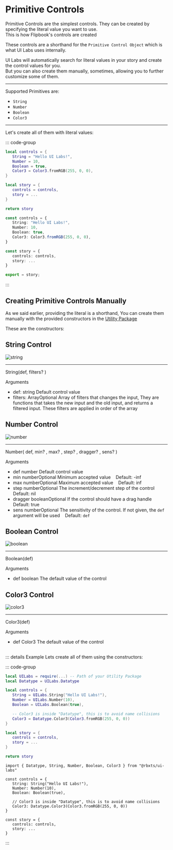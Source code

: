 # Primitive Controls

Primitive Controls are the simplest controls. They can be created by specifying the literal value you want to use.<br/>
<span class="tiphelp">This is how Flipbook's controls are created</span>

These controls are a shorthand for the `Primitive Control Object` which is what UI Labs uses internally.

UI Labs will automatically search for literal values in your story and create the control values for you.<br/>
But you can also create them manually, sometimes, allowing you to further customize some of them.

---

Supported Primitives are:

-   `String`
-   `Number`
-   `Boolean`
-   `Color3`

---

Let's create all of them with literal values:

::: code-group

```lua [Luau] {2-5}
local controls = {
   String = "Hello UI Labs!",
   Number = 10,
   Boolean = true,
   Color3 = Color3.fromRGB(255, 0, 0),
}

local story = {
   controls = controls,
   story = ...
}

return story
```

```ts [Roblox-TS] {2-5}
const controls = {
   String: "Hello UI Labs!",
   Number: 10,
   Boolean: true,
   Color3: Color3.fromRGB(255, 0, 0),
}

const story = {
   controls: controls,
   story: ...
}

export = story;
```

:::

## Creating Primitive Controls Manually

As we said earlier, providing the literal is a shorthand, You can create them manually with the provided constructors in the
[Utility Package](/docs/installation#utilities-package)

These are the constructors:

## String Control

<img class="image-label" src="/docs/controls/primitive/string.png" alt="string" />

---

<span class="type-declaration"><span class="type-function-name">String</span>(<span class="type-name">def</span>,
<span class="type-name-opt">filters</span>? )</span>

<span class="item-description">Arguments</span>

-   <span class="argument-name"> def: </span><span class="type-highlight">string</span>
    <span class="arguments-body"> Default control value </span>
-   <span class="argument-name"> filters: </span><span class="type-highlight">Array</span><span class="props-table-optional">Optional</span>
    <span class="arguments-body"> Array of filters that changes the input, They are functions that takes the new input and the old input, and returns a filtered input. These filters are applied in order of the array </span>

## Number Control

<img class="image-label" src="/docs/controls/primitive/number.png" alt="number" />

---

<span class="type-declaration"><span class="type-function-name">Number</span>(
<span class="type-name">def</span>,
<span class="type-name-opt">min</span>? ,
<span class="type-name-opt">max</span>? ,
<span class="type-name-opt">step</span>? ,
<span class="type-name-opt">dragger</span>? ,
<span class="type-name-opt">sens</span>? )</span>

<span class="item-description">Arguments</span>

-   <span class="argument-name"> def </span><span class="type-highlight">number</span>
    <span class="arguments-body"> Default control value </span>
-   <span class="argument-name"> min </span><span class="type-highlight">number</span><span class="props-table-optional">Optional</span>
    <span class="arguments-body"> Minimum accepted value </span><span class="tiphelp">&nbsp;&nbsp; Default: -inf</span>
-   <span class="argument-name"> max </span><span class="type-highlight">number</span><span class="props-table-optional">Optional</span>
    <span class="arguments-body"> Maximum accepted value </span><span class="tiphelp">&nbsp;&nbsp; Default: inf</span>
-   <span class="argument-name"> step </span><span class="type-highlight">number</span><span class="props-table-optional">Optional</span>
    <span class="arguments-body"> The increment/decrement step of the control</span>
    <span class="tiphelp">&nbsp;&nbsp; Default: nil</span>
-   <span class="argument-name"> dragger </span><span class="type-highlight">boolean</span><span class="props-table-optional">Optional</span>
    <span class="arguments-body"> If the control should have a drag handle </span><span class="tiphelp">&nbsp;&nbsp; Default: true</span>
-   <span class="argument-name"> sens </span><span class="type-highlight">number</span><span class="props-table-optional">Optional</span>
    <span class="arguments-body"> The sensitivity of the control. If not given, the `def` argument will be used </span><span class="tiphelp">&nbsp;&nbsp; Default: `def`</span>

## Boolean Control

<img class="image-label" src="/docs/controls/primitive/boolean.png" alt="boolean" />

---

<span class="type-declaration"><span class="type-function-name">Boolean</span>(<span class="type-name">def</span>)</span>

<span class="item-description">Arguments</span>

-   <span class="argument-name"> def </span><span class="type-highlight">boolean</span>
    <span class="arguments-body"> The default value of the control</span>

## Color3 Control

<img class="image-label" src="/docs/controls/primitive/color3.png" alt="color3" />

---

<span class="type-declaration"><span class="type-function-name">Color3</span>(<span class="type-name">def</span>)</span>

<span class="item-description">Arguments</span>

-   <span class="argument-name"> def </span><span class="type-highlight">Color3</span>
    <span class="arguments-body"> The default value of the control</span>

##

::: details Example
Lets create all of them using the constructors:

::: code-group

```lua [Luau]
local UILabs = require(...) -- Path of your Utility Package
local Datatype = UILabs.Datatype

local controls = {
   String = UILabs.String("Hello UI Labs!"),
   Number = UILabs.Number(10),
   Boolean = UILabs.Boolean(true),

   -- Color3 is inside "Datatype", this is to avoid name collisions
   Color3 = Datatype.Color3(Color3.fromRGB(255, 0, 0))
}

local story = {
   controls = controls,
   story = ...
}

return story
```

```tsx [Roblox-TS]
import { Datatype, String, Number, Boolean, Color3 } from "@rbxts/ui-labs"

const controls = {
   String: String("Hello UI Labs!"),
   Number: Number(10),
   Boolean: Boolean(true),

   // Color3 is inside "Datatype", this is to avoid name collisions
   Color3: Datatype.Color3(Color3.fromRGB(255, 0, 0))
}

const story = {
   controls: controls,
   story: ...
}
```

:::
